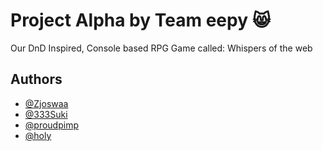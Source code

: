 
# Project Alpha by Team eepy 😸

Our DnD Inspired, Console based RPG Game called: Whispers of the web


## Authors

- [@Zjoswaa](https://github.com/Zjoswaa)
- [@333Suki](https://github.com/333suki)
- [@proudpimp](https://github.com/proudpimp)
- [@holy](https://github.com/TomvGenderen)

